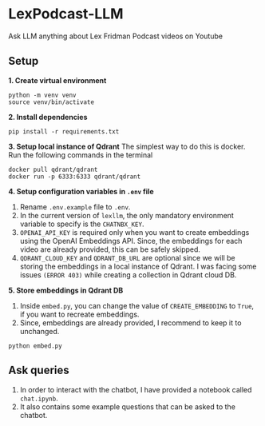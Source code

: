 # LexPodcast-LLM
Ask LLM anything about Lex Fridman Podcast videos on Youtube

## Setup

**1. Create virtual environment**
```
python -m venv venv
source venv/bin/activate
```

**2. Install dependencies**
```
pip install -r requirements.txt
```

**3. Setup local instance of Qdrant**
The simplest way to do this is docker. Run the following commands in the terminal
```
docker pull qdrant/qdrant
docker run -p 6333:6333 qdrant/qdrant
```

**4. Setup configuration variables in `.env` file**
1. Rename `.env.example` file to `.env`.
2. In the current version of `lexllm`, the only mandatory environment variable to specify is the `CHATNBX_KEY`.
3. `OPENAI_API_KEY` is required only when you want to create embeddings using the OpenAI Embeddings API. Since, the embeddings for each video are already provided, this can be safely skipped.
4. `QDRANT_CLOUD_KEY` and `QDRANT_DB_URL` are optional since we will be storing the embeddings in a local instance of Qdrant. I was facing some issues `(ERROR 403)` while creating a collection in Qdrant cloud DB.

**5. Store embeddings in Qdrant DB**

1. Inside `embed.py`, you can change the value of `CREATE_EMBEDDING` to `True`, if you want to recreate embeddings. 
2. Since, embeddings are already provided, I recommend to keep it to unchanged.

```
python embed.py
```

## Ask queries
1. In order to interact with the chatbot, I have provided a notebook called `chat.ipynb`.
2. It also contains some example questions that can be asked to the chatbot.

